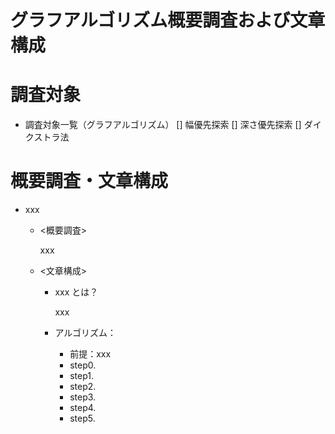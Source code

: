 # グラフアルゴリズム概要調査および文章構成

# 調査対象

- 調査対象一覧（グラフアルゴリズム）
  [] 幅優先探索
  [] 深さ優先探索
  [] ダイクストラ法

# 概要調査・文章構成

- xxx

  - <概要調査>

    xxx

  - <文章構成>

    - xxx とは？

      xxx

    - アルゴリズム：
      - 前提：xxx
      - step0.
      - step1.
      - step2.
      - step3.
      - step4.
      - step5.
